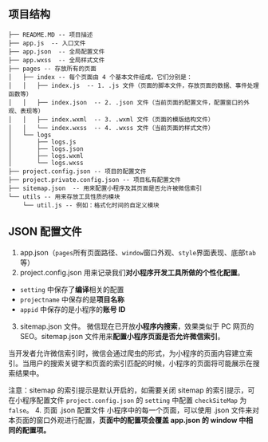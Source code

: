 ## 项目结构

```
├── README.MD -- 项目描述
├── app.js  -- 入口文件
├── app.json  -- 全局配置文件
├── app.wxss  -- 全局样式文件
├── pages -- 存放所有的页面
│   ├── index -- 每个页面由 4 个基本文件组成，它们分别是：
│   │   ├── index.js  -- 1. .js 文件（页面的脚本文件，存放页面的数据、事件处理函数等）
│   │   ├── index.json  -- 2. .json 文件（当前页面的配置文件，配置窗口的外观、表现等）
│   │   ├── index.wxml  -- 3. .wxml 文件（页面的模版结构文件）
│   │   └── index.wxss  -- 4. .wxss 文件（当前页面的样式文件）
│   └── logs
│       ├── logs.js
│       ├── logs.json
│       ├── logs.wxml
│       └── logs.wxss
├── project.config.json -- 项目的配置文件
├── project.private.config.json -- 项目私有配置文件
├── sitemap.json  -- 用来配置小程序及其页面是否允许被微信索引
└── utils -- 用来存放工具性质的模块
    └── util.js -- 例如：格式化时间的自定义模块
```

## JSON 配置文件

1. app.json（`pages`所有页面路径、`window`窗口外观、`style`界面表现、底部`tab`等）
2. project.config.json 用来记录我们**对小程序开发工具所做的个性化配置**。
  - `setting` 中保存了**编译**相关的配置
  - `projectname` 中保存的是**项目名称**
  - `appid` 中保存的是小程序的**账号 ID**
3. sitemap.json 文件。
  微信现在已开放**小程序内搜索**，效果类似于 PC 网页的 SEO。sitemap.json 文件用来**配置小程序页面是否允许微信索引**。
  
  当开发者允许微信索引时，微信会通过爬虫的形式，为小程序的页面内容建立索引。当用户的搜索关键字和页面的索引匹配的时候，小程序的页面将可能展示在搜索结果中。

  注意：sitemap 的索引提示是默认开启的，如需要关闭 sitemap 的索引提示，可在小程序配置文件 `project.config.json` 的 `setting` 中配置 `checkSiteMap` 为 `false`。
4. 页面 .json 配置文件
  小程序中的每一个页面，可以使用 .json 文件来对本页面的窗口外观进行配置，**页面中的配置项会覆盖 app.json 的 window 中相同的配置项。**
